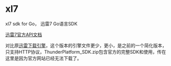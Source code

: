 # xl7
xl7 sdk for Go， 迅雷7 Go语言SDK

[迅雷7官方API文档](http://xldoc.xl7.xunlei.com/0000000026/index.html) 

对比原[迅雷下载引擎](https://github.com/ying32/xldl)，这个版本的引擎文件更少，更小，是之前的一个简化版本，只支持HTTP协议，ThunderPlatform_SDK.zip包含官方的完整SDK和使用，传在这里是因为官方网站已经无法下载了。